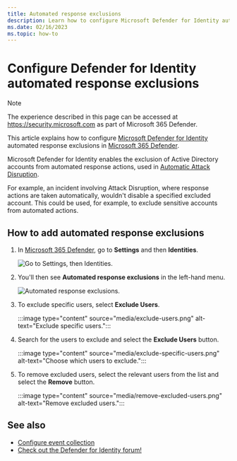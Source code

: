 ```yaml
---
title: Automated response exclusions
description: Learn how to configure Microsoft Defender for Identity automated response exclusions in Microsoft 365 Defender.
ms.date: 02/16/2023
ms.topic: how-to
---
```


# Configure Defender for Identity automated response exclusions

> [!NOTE]
> The experience described in this page can be accessed at <https://security.microsoft.com> as part of Microsoft 365 Defender.

This article explains how to configure [Microsoft Defender for Identity](/defender-for-identity) automated response exclusions in [Microsoft 365 Defender](/microsoft-365/security/defender/overview-security-center).

Microsoft Defender for Identity enables the exclusion of Active Directory accounts from automated response actions, used in [Automatic Attack Disruption](https://techcommunity.microsoft.com/t5/microsoft-365-defender-blog/what-s-new-in-xdr-at-microsoft-ignite/ba-p/3648872).

For example, an incident involving Attack Disruption, where response actions are taken automatically, wouldn't disable a specified excluded account. This could be used, for example, to exclude sensitive accounts from automated actions.

## How to add automated response exclusions

1. In [Microsoft 365 Defender](https://security.microsoft.com/), go to **Settings** and then **Identities**.

    ![Go to Settings, then Identities.](media/settings-identities.png)

1. You'll then see **Automated response exclusions** in the left-hand menu.

    ![Automated response exclusions.](media/automated-response-exclusions.png)

1. To exclude specific users, select **Exclude Users**.

    :::image type="content" source="media/exclude-users.png" alt-text="Exclude specific users.":::

1. Search for the users to exclude and select the **Exclude Users** button.

    :::image type="content" source="media/exclude-specific-users.png" alt-text="Choose which users to exclude.":::

1. To remove excluded users, select the relevant users from the list and select the **Remove** button.

    :::image type="content" source="media/remove-excluded-users.png" alt-text="Remove excluded users.":::

## See also

- [Configure event collection](deploy/configure-event-collection.md)
- [Check out the Defender for Identity forum!](<https://aka.ms/MDIcommunity>)
